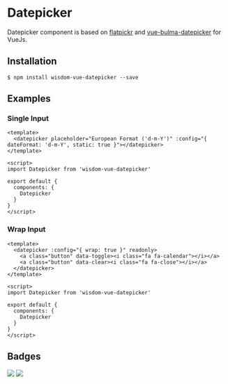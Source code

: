 # Datepicker

Datepicker component is based on [flatpickr](https://github.com/chmln/flatpickr) and [vue-bulma-datepicker](https://github.com/vue-bulma/datepicker) for VueJs.

## Installation

```
$ npm install wisdom-vue-datepicker --save
```

## Examples

### Single Input

```vue
<template>
  <datepicker placeholder="European Format ('d-m-Y')" :config="{ dateFormat: 'd-m-Y', static: true }"></datepicker>
</template>

<script>
import Datepicker from 'wisdom-vue-datepicker'

export default {
  components: {
    Datepicker
  }
}
</script>
```

### Wrap Input

```vue
<template>
  <datepicker :config="{ wrap: true }" readonly>
    <a class="button" data-toggle><i class="fa fa-calendar"></i></a>
    <a class="button" data-clear><i class="fa fa-close"></i></a>
  </datepicker>
</template>

<script>
import Datepicker from 'wisdom-vue-datepicker'

export default {
  components: {
    Datepicker
  }
}
</script>
```

## Badges

![](https://img.shields.io/badge/license-GPL-blue.svg)
![](https://img.shields.io/badge/status-stable-green.svg)
